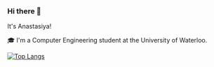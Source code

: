 ### Hi there 👋
It's Anastasiya!

🎓 I'm a Computer Engineering student at the University of Waterloo.

[![Top Langs](https://github-readme-stats.vercel.app/api/top-langs/?username=Anastasiya006&layout=donut&theme=nightowl)]()
